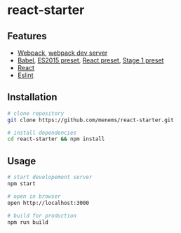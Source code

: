 # react-starter

## Features

- [Webpack](https://webpack.github.io/docs/), [webpack dev server](https://webpack.github.io/docs/webpack-dev-server.html)
- [Babel](https://babeljs.io/), [ES2015 preset](https://babeljs.io/docs/plugins/preset-es2015/), [React preset](http://babeljs.io/docs/plugins/preset-react/), [Stage 1 preset](http://babeljs.io/docs/plugins/preset-stage-2/)
- [React](https://facebook.github.io/react/)
- [Eslint](http://eslint.org/)

## Installation

```bash
# clone repository
git clone https://github.com/menems/react-starter.git

# install dependencies
cd react-starter && npm install
```
## Usage

```bash
# start developement server
npm start

# open in browser
open http://localhost:3000

# build for production
npm run build
```
